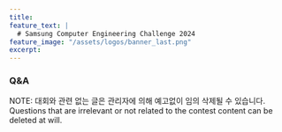 ```yaml
---
title:
feature_text: |
  # Samsung Computer Engineering Challenge 2024
feature_image: "/assets/logos/banner_last.png"
excerpt:
---
```

### Q&A

NOTE: 대회와 관련 없는 글은 관리자에 의해 예고없이 임의 삭제될 수 있습니다.   
      Questions that are irrelevant or not related to the contest content can be deleted at will.

<!--
<script src="https://giscus.app/client.js"
        data-repo="cechallenge/cechallenge.github.io"
        data-repo-id="R_kgDOKCnhaw"
        data-category="Q&A"
        data-category-id="DIC_kwDOKCnha84Cgir1"
        data-mapping="pathname"
        data-strict="0"
        data-reactions-enabled="1"
        data-emit-metadata="0"
        data-input-position="bottom"
        data-theme="preferred_color_scheme"
        data-lang="ko"
        crossorigin="anonymous"
        async>
</script>
<div class="giscus">
</div> 
-->

<script src="https://utteranc.es/client.js"
        repo="cechallenge/cechallenge.github.io"
        issue-number="4"
        theme="github-light"
        crossorigin="anonymous"
        async>
</script>
